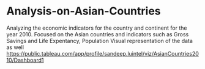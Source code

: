 # Analysis-on-Asian-Countries
Analyzing the economic indicators for the country and continent for the year 2010. Focused on the Asian countries and indicators such as Gross Savings and Life Expentancy, Population
Visual representation of the data as well
https://public.tableau.com/app/profile/sandeep.luintel/viz/AsianCountries2010/Dashboard1
